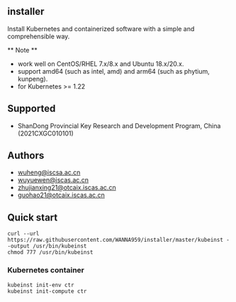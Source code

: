 ## installer

Install Kubernetes and containerized software with a simple and comprehensible way.

** Note **
- work well on CentOS/RHEL 7.x/8.x and Ubuntu 18.x/20.x.
- support amd64 (such as intel, amd) and arm64 (such as phytium, kunpeng). 
- for Kubernetes >= 1.22

## Supported

- ShanDong Provincial Key Research and Development Program, China (2021CXGC010101)

## Authors

- wuheng@iscsa.ac.cn
- wuyuewen@iscas.ac.cn
- zhujianxing21@otcaix.iscas.ac.cn
- guohao21@otcaix.iscas.ac.cn

## Quick start

```
curl --url https://raw.githubusercontent.com/WANNA959/installer/master/kubeinst --output /usr/bin/kubeinst
chmod 777 /usr/bin/kubeinst
```

### Kubernetes container

```
kubeinst init-env ctr
kubeinst init-compute ctr
```

